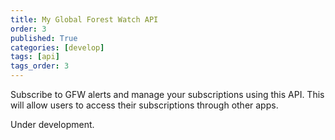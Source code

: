 ```yaml
---
title: My Global Forest Watch API
order: 3
published: True
categories: [develop]
tags: [api]
tags_order: 3
---
```


<p>Subscribe to GFW alerts and manage your subscriptions using this API. This will allow users to access their subscriptions through other apps.</p>
<p>Under development.</p>
